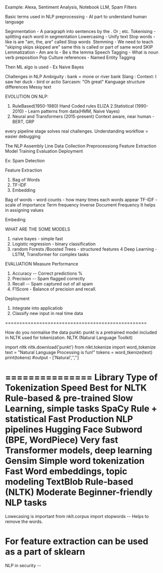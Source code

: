 Example: Alexa, Sentiment Analysis, Notebook LLM, Spam Filters


Basic terms used in NLP preprocessing - AI part to understand human language

Segnmentation - A paragraph into sentences by the . Or ; etc.
Tokenising - splitting each word in segmentation
Lowercasing - Unify text
Stop words - like is are "am, the, are" called Stop words 
Stemming - We need to teach "skiping skips skipped are" same this is called or part of same word SKIP
Lemmatization - Am are Is - Be s the lemma
Speech Tagging  - What is noun verb preposition
Pop Culture references - Named Entity Tagging  

Then ML algo is used - Ex Naive Bayes

Challenges in NLP
Ambiguity : bank = mone or river bank 
Slang :
Context: I saw her duck - bird or actio
Sarcasm: "Oh great"
Kanguage structure differences 
Messy text

EVOLUTION ON NLP:
1. RuleBased(1950-1980) Hand Coded rules ELIZA
2.Statistical (1990-2010) - Learn patterns from data(HMM, Naive Vayes)
3. Neural and Transformers (2015-present)
Context aware, near human - BERT, GRP

every pipeline stage solves real challenges.
Understanding workflow = easier debugging 

The NLP Assembly Line
Data Collection 
Preprocessiong
Feature Extraction
Model Training 
Evaluation
Deployment

Ex: Spam Detection

Feature Extraction 
1. Bag of Words
2. TF-IDF
3. Embedding 

Bag of words - word counts - how many times each words appear
TF-IDF - scale of importance
Term frequency Inverse Document Frequency 
It helps in assigning values 

Embeding

WHAT ARE THE SOME MODELS
1. naive bayes - simple fast
2. Logistic regression - binary classification
3. random Forests /Boosted Trees - structured features
4 Deep Learning - LSTM, Transformer for complex tasks

EVALUATION
Measure Performance
1. Accuracy -- Correct predictions %
2. Precision -- Spam flagged correctly
3. Recall -- Spam captured out of all spam
4. F1Score - Balance of precision and recall.

Deployment
1. Integrate into applicatiob
2. Classify new input in real time data 

==================================================

How do you normalise the data
punkt:
punkt is a pretrained model included in NLTK used for tokenization.
NLTK (Natural Language Toolkit)

import nltk 
nltk.download('punkt')
from nlkt.tokenize import word_tokenize
text = "Natural Language Processing is fun!"
tokens = word_tkenize(text)
print(tokens)
#output - ['Natural','','']


===============
Library	Type of Tokenization	Speed	Best for
NLTK	Rule-based & pre-trained	Slow	Learning, simple tasks
SpaCy	Rule + statistical	Fast	Production NLP pipelines
Hugging Face	Subword (BPE, WordPiece)	Very fast	Transformer models, deep learning
Gensim	Simple word tokenization	Fast	Word embeddings, topic modeling
TextBlob	Rule-based (NLTK)	Moderate	Beginner-friendly NLP tasks
===============

Lowecasing is important 
from nklt.corpus import stopwords  -- Helps to remove the words.

For feature extraction can be used as a part of sklearn
=============
NLP in security --
